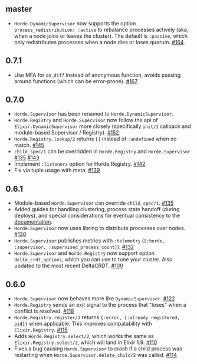 ## master
- `Horde.DynamicSupervisor` now supports the option `process_redistribution: :active` to rebalance processes actively (aka, when a node joins or leaves the cluster). The default is `:passive`, which only redistributes processes when a node dies or loses quorum. [#164](https://github.com/derekkraan/horde/pull/164).

## 0.7.1
- Use MFA for `on_diff` instead of anonymous function, avoids passing around functions (which can be error-prone). [#167](https://github.com/derekkraan/horde/pull/167).

## 0.7.0
- `Horde.Supervisor` has been renamed to `Horde.DynamicSupervisor`.
- `Horde.Registry` and `Horde.Supervisor` now follow the api of `Elixir.DynamicSupervisor` more closely (specifically `init/1` callback and module-based Supervisor / Registry). [#152](https://github.com/derekkraan/horde/pull/152).
- `Horde.Registry.lookup/2` returns `[]` instead of `:undefined` when no match. [#145](https://github.com/derekkraan/horde/pull/145)
- `child_spec/1` can be overridden in `Horde.Registry` and `Horde.Supervisor` [#135](https://github.com/derekkraan/horde/pull/135) [#143](https://github.com/derekkraan/horde/pull/143)
- Implement `:listeners` option for Horde.Registry. [#142](https://github.com/derekkraan/horde/pull/142)
- Fix via tuple usage with meta. [#139](https://github.com/derekkraan/horde/pull/139)

## 0.6.1
- Module-based `Horde.Supervisor` can override `child_spec/1`. [#135](https://github.com/derekkraan/horde/pull/135)
- Added guides for handling clustering, process state handoff (during deploys), and special considerations for eventual consistency to the [documentation](https://hexdocs.pm/horde).
- `Horde.Supervisor` now uses libring to distribute processes over nodes. [#130](https://github.com/derekkraan/horde/pull/130)
- `Horde.Supervisor` publishes metrics with `:telemetry` (`[:horde, :supervisor, :supervised_process_count]`). [#132](https://github.com/derekkraan/horde/pull/132)
- `Horde.Supervisor` and `Horde.Registry` now support option `delta_crdt_options`, which you can use to tune your cluster. Also updated to the most recent DeltaCRDT. [#100](https://github.com/derekkraan/horde/pull/100)

## 0.6.0
- `Horde.Supervisor` now behaves more like `DynamicSupervisor`. [#122](https://github.com/derekkraan/horde/pull/122)
- `Horde.Registry` sends an exit signal to the process that "loses" when a conflict is resolved. [#118](https://github.com/derekkraan/horde/pull/118)
- `Horde.Registry.register/3` returns `{:error, {:already_registered, pid}}` when applicable. This improves compatability with `Elixir.Registry`. [#115](https://github.com/derekkraan/horde/pull/115)
- Adds `Horde.Registry.select/2`, which works the same as `Elixir.Registry.select/2`, which will land in Elixir 1.9. [#110](https://github.com/derekkraan/horde/pull/110)
- Fixes a bug causing `Horde.Supervisor` to crash if a child process was restarting when `Horde.Supervisor.delete_child/2` was called. [#114](https://github.com/derekkraan/horde/pull/114)
